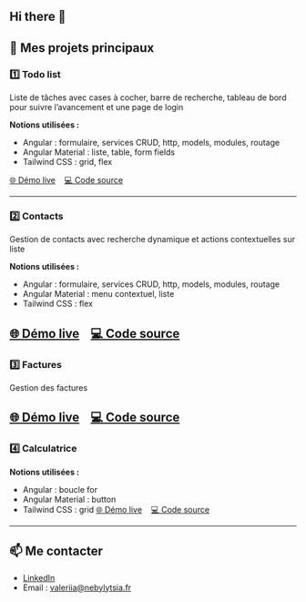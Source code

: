 ## Hi there 👋

<!--
**NeValeriia/NeValeriia** is a ✨ _special_ ✨ repository because its `README.md` (this file) appears on your GitHub profile.-->


## 🌟 Mes projets principaux

### 1️⃣ **Todo list**
Liste de tâches avec cases à cocher, barre de recherche, tableau de bord pour suivre l’avancement et une page de login

**Notions utilisées :**
- Angular : formulaire, services CRUD, http, models, modules, routage
- Angular Material : liste, table, form fields
- Tailwind CSS : grid, flex

[🌐 Démo live](https://gilded-beijinho-7af6f0.netlify.app/login) &nbsp;&nbsp; [💻 Code source](https://github.com/NeValeriia/descodeuses-todo-app)

---

### 2️⃣ **Contacts**
Gestion de contacts avec recherche dynamique et actions contextuelles sur liste

**Notions utilisées :**
- Angular : formulaire, services CRUD, http, models, modules, routage
- Angular Material : menu contextuel, liste
- Tailwind CSS : flex

[🌐 Démo live](https://descodeuses-contact-app.netlify.app) &nbsp;&nbsp; [💻 Code source](https://github.com/NeValeriia/descodeuses-contact-app)
---

### 3️⃣ **Factures**
Gestion des factures

[🌐 Démo live](https://descodeuses-facture-app.netlify.app) &nbsp;&nbsp; [💻 Code source](https://github.com/NeValeriia/descodeuses-facture-app)
---

### 4️⃣ **Calculatrice**

**Notions utilisées :**
- Angular : boucle for
- Angular Material : button
- Tailwind CSS : grid
  [🌐 Démo live](https://descodeuses-calculatrice-app.netlify.app) &nbsp;&nbsp; [💻 Code source](https://github.com/NeValeriia/descodeuses-calculatrice-app)
---

## 📫 Me contacter
- [LinkedIn](https://www.linkedin.com/in/valeriia-nebylytsia-560693244/)
- Email : valeriia@nebylytsia.fr
